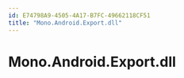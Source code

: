 ```yaml
---
id: E74798A9-4505-4A17-B7FC-49662118CF51
title: "Mono.Android.Export.dll"
---
```


<a name="Mono.Android.Export.dll" class="injected"></a>


# Mono.Android.Export.dll
